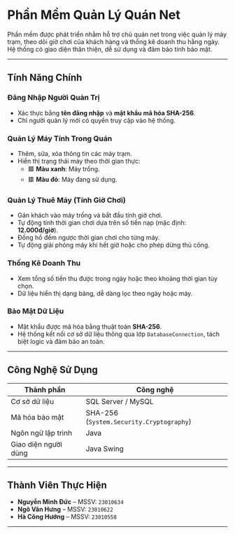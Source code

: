 # Phần Mềm Quản Lý Quán Net

Phần mềm được phát triển nhằm hỗ trợ chủ quán net trong việc quản lý máy trạm, theo dõi giờ chơi của khách hàng và thống kê doanh thu hằng ngày. Hệ thống có giao diện thân thiện, dễ sử dụng và đảm bảo tính bảo mật.

---

## Tính Năng Chính

### Đăng Nhập Người Quản Trị
- Xác thực bằng **tên đăng nhập** và **mật khẩu mã hóa SHA-256**.
- Chỉ người quản lý mới có quyền truy cập vào hệ thống.

### Quản Lý Máy Tính Trong Quán
- Thêm, sửa, xóa thông tin các máy trạm.
- Hiển thị trạng thái máy theo thời gian thực:
  - 🟩 **Màu xanh**: Máy trống.
  - 🟥 **Màu đỏ**: Máy đang sử dụng.

###  Quản Lý Thuê Máy (Tính Giờ Chơi)
- Gán khách vào máy trống và bắt đầu tính giờ chơi.
- Tự động tính thời gian chơi dựa trên số tiền nạp (mặc định: **12.000đ/giờ**).
- Đồng hồ đếm ngược thời gian chơi cho từng máy.
- Tự động giải phóng máy khi hết giờ hoặc cho phép dừng thủ công.

### Thống Kê Doanh Thu
- Xem tổng số tiền thu được trong ngày hoặc theo khoảng thời gian tùy chọn.
- Dữ liệu hiển thị dạng bảng, dễ dàng lọc theo ngày hoặc máy.

### Bảo Mật Dữ Liệu
- Mật khẩu được mã hóa bằng thuật toán **SHA-256**.
- Hệ thống kết nối cơ sở dữ liệu thông qua lớp `DatabaseConnection`, tách biệt logic và đảm bảo an toàn.

---

## Công Nghệ Sử Dụng

| Thành phần         | Công nghệ                                 |
|--------------------|--------------------------------------------|
| Cơ sở dữ liệu      | SQL Server / MySQL                         |
| Mã hóa bảo mật     | SHA-256 (`System.Security.Cryptography`)   |
| Ngôn ngữ lập trình | Java                                       |
| Giao diện người dùng | Java Swing                              |

---

## Thành Viên Thực Hiện

- **Nguyễn Minh Đức** – MSSV: `23010634`  
- **Ngô Văn Hưng** – MSSV: `23010622`  
- **Hà Công Hướng** – MSSV: `23010558`

---
